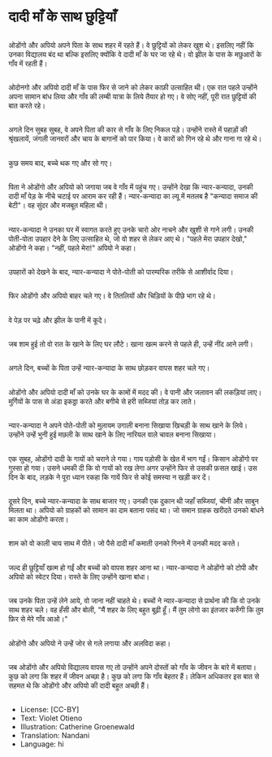 # दादी माँ के साथ छुट्टियाँ

##
ओडोंगो और अपियो अपने पिता के साथ शहर में रहते हैं। वे छुट्टियों को लेकर खुश थे। इसलिए नहीं कि उनका विद्यालय बंद था बल्कि इसलिए क्योंकि वे दादी माँ के घर जा रहे थे। वो झील के पास के मछुआरों के गाँव में रहती हैं।

##
ओदोनगो और अपियो दादी माँ के पास फिर से जाने को लेकर काफ़ी उत्साहित थी। एक रात पहले उन्होंने अपना सामान बांध लिया और गाँव की लम्बी यात्रा के लिये तैयार हो गए। वे सोए नहीं, पूरी रात छुट्टियों की बात करते रहे।

##
अगले दिन सुबह सुबह, वे अपने पिता की कार से गाँव के लिए निकल पड़े। उन्होंने रास्ते में पहाड़ों की श्रृंखलायें, जंगली जानवरों और चाय के बागानों को पार किया। वे कारों को गिन रहे थे और गाना गा रहे थे।

##
कुछ समय बाद, बच्चे थक गए और सो गए।

##
पिता ने ओडोंगो और अपियो को जगाया जब वे गाँव में पहुंच गए। उन्होंने देखा कि न्यार-कन्यादा, उनकी दादी माँ पेड़ के नीचे चटाई पर आराम कर रही हैं। न्यार-कन्यादा का ल्यू में मतलब है "कन्यादा समाज की बेटी"। वह सुंदर और मजबूत महिला थी।

##
न्यार-कन्यादा ने उनका घर में स्वागत करते हुए उनके चारो ओर नाचने और खुशी से गाने लगी। उनकी पोती-पोता उपहार देने के लिए उत्साहित थे, जो वो शहर से लेकर आए थे। "पहले मेरा उपहार देखो," ओडोंगो ने कहा। "नहीं, पहले मेरा!" अपियो ने कहा।

##
उपहारों को देखने के बाद, न्यार-कन्यादा ने पोते-पोती को पारम्परिक तरीके से आशीर्वाद दिया।

##
फिर ओडोंगो और अपियो बाहर चले गए। वे तितलियों और चिड़ियों के पीछे भाग रहे थे।

##
वे पेड़ पर चढ़े और झील के पानी में कूदे।

##
जब शाम हुई तो वो रात के खाने के लिए घर लौटे। खाना खत्म करने से पहले ही, उन्हें नींद आने लगी।

##
अगले दिन, बच्चों के पिता उन्हें न्यार-कन्यादा के साथ छोड़कर वापस शहर चले गए।

##
ओडोंगो और अपियो दादी माँ को उनके घर के कामों में मदद की। वे पानी और जलावन की लकड़ियां लाए। मुर्गियों के पास से अंडा इकठ्ठा करते और बगीचे से हरी सब्जियां तोड़ कर लाते।

##
न्यार-कन्यादा ने अपने पोते-पोती को मुलायम उगाली बनाना सिखाया खिचड़ी के साथ खाने के लिये। उन्होंने उन्हें भुनी हुई मछली के साथ खाने के लिए नारियल वाले चावल बनाना सिखाया।

##
एक सुबह, ओडोंगो दादी के गायों को चराने ले गया। गाय पड़ोसी के खेत में भाग गईं। किसान ओडोंगो पर गुस्सा हो गया। उसने धमकी दी कि वो गायों को रख लेगा अगर उन्होंने फिर से उसकी फ़सल खाई। उस दिन के बाद, लड़के ने पूरा ध्यान रकहा कि गायें फिर से कोई समस्या न खड़ी कर दें।

##
दूसरे दिन, बच्चे न्यार-कन्यादा के साथ बाजार गए। उनकी एक दुकान थी जहाँ सब्जियां, चीनी और साबुन मिलता था। अपियो को ग्राहकों को सामान का दाम बताना पसंद था। जो समान ग्राहक खरीदते उनको बांधने का काम ओडोंगो करता।

##
शाम को वो काली चाय साथ में पीते। जो पैसे दादी माँ कमाती उनको गिनने में उनकी मदद करते।

##
जल्द ही छुट्टियाँ खत्म हो गईं और बच्चों को वापस शहर आना था। न्यार-कन्यादा ने ओडोंगो को टोपी और अपियो को स्वेटर दिया। रास्ते के लिए उन्होंने खाना बांधा।

##
जब उनके पिता उन्हें लेने आये, वो जाना नहीं चाहते थे। बच्चों ने न्यार-कन्यादा से प्रार्थना की कि वो उनके साथ शहर चले। वह हँसी और बोली, "मैं शहर के लिए बहुत बूढ़ी हूँ। मैं तुम लोगो का इंतजार करुँगी कि तुम फ़िर से मेरे गाँव आओ।"

##
ओडोंगो और अपियो ने उन्हें जोर से गले लगाया और अलविदा कहा।

##
जब ओडोंगो और अपियो विद्यालय वापस गए तो उन्होंने अपने दोस्तों को गाँव के जीवन के बारे में बताया। कुछ को लगा कि शहर में जीवन अच्छा है। कुछ को लगा कि गाँव बेहतर हैं। लेकिन अधिकतर इस बात से सहमत थे कि ओडोंगो और अपियो की दादी बहुत अच्छी हैं।

##
* License: [CC-BY]
* Text: Violet Otieno
* Illustration: Catherine Groenewald
* Translation: Nandani
* Language: hi
